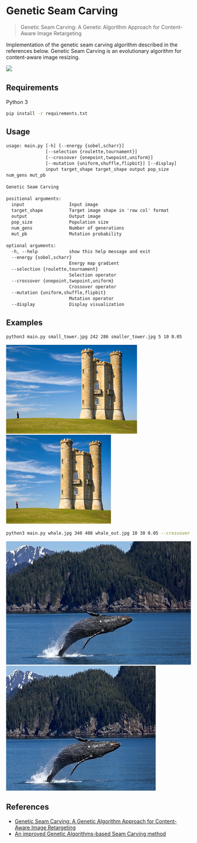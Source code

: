 # Genetic Seam Carving
> Genetic Seam Carving: A Genetic Algorithm Approach for Content-Aware Image Retargeting

Implementation of the genetic seam carving algorithm described in the references below. Genetic Seam Carving is an evolutionary algorithm for content-aware image resizing. 

![](https://github.com/EvanLavender13/cs583-final-project/blob/master/output/gifs/waterfall.gif)

## Requirements

Python 3

```sh
pip install -r requirements.txt
```

## Usage
```
usage: main.py [-h] [--energy {sobel,scharr}]
               [--selection {roulette,tournament}]
               [--crossover {onepoint,twopoint,uniform}]
               [--mutation {uniform,shuffle,flipbit}] [--display]
               input target_shape target_shape output pop_size num_gens mut_pb

Genetic Seam Carving

positional arguments:
  input                 Input image
  target_shape          Target image shape in 'row col' format
  output                Output image
  pop_size              Population size
  num_gens              Number of generations
  mut_pb                Mutation probability

optional arguments:
  -h, --help            show this help message and exit
  --energy {sobel,scharr}
                        Energy map gradient
  --selection {roulette,tournament}
                        Selection operator
  --crossover {onepoint,twopoint,uniform}
                        Crossover operator
  --mutation {uniform,shuffle,flipbit}
                        Mutation operator
  --display             Display visualization
```

## Examples

```sh
python3 main.py small_tower.jpg 242 286 smaller_tower.jpg 5 10 0.05
```

![](https://github.com/EvanLavender13/cs583-final-project/blob/master/images/small_tower.jpg) ![](https://github.com/EvanLavender13/cs583-final-project/blob/master/output/small_tower/pop/05.jpg)

```sh
python3 main.py whale.jpg 340 408 whale_out.jpg 10 30 0.05 --crossover uniform
```

![](https://github.com/EvanLavender13/cs583-final-project/blob/master/images/whale.jpg) 
![](https://github.com/EvanLavender13/cs583-final-project/blob/master/output/whale/crossover/30_uniform.jpg)

## References
- [Genetic Seam Carving: A Genetic Algorithm Approach for Content-Aware Image Retargeting](https://www.researchgate.net/publication/277132230_Genetic_Seam_Carving_A_Genetic_Algorithm_Approach_for_Content-Aware_Image_Retargeting)
- [An improved Genetic Algorithms-based Seam Carving method](https://www.researchgate.net/publication/299533436_An_improved_Genetic_Algorithms-based_Seam_Carving_method)
